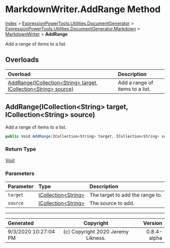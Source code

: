 ﻿# MarkdownWriter.AddRange Method

[Index](../index.md) > [ExpressionPowerTools.Utilities.DocumentGenerator](ExpressionPowerTools.Utilities.DocumentGenerator.a.md) > [ExpressionPowerTools.Utilities.DocumentGenerator.Markdown](ExpressionPowerTools.Utilities.DocumentGenerator.Markdown.n.md) > [MarkdownWriter](ExpressionPowerTools.Utilities.DocumentGenerator.Markdown.MarkdownWriter.cs.md) > **AddRange**

Add a range of items to a list.

## Overloads

| Overload | Description |
| :-- | :-- |
| [AddRange(ICollection&lt;String> target, ICollection&lt;String> source)](#addrangeicollectionstring-target-icollectionstring-source) | Add a range of items to a list. |
## AddRange(ICollection&lt;String> target, ICollection&lt;String> source)

Add a range of items to a list.

```csharp
public Void AddRange(ICollection<String> target, ICollection<String> source)
```

### Return Type

 [Void](https://docs.microsoft.com/dotnet/api/system.void) 

### Parameters

| Parameter | Type | Description |
| :-- | :-- | :-- |
| `target` | [ICollection&lt;String>](https://docs.microsoft.com/dotnet/api/system.collections.generic.icollection-1) | The target to add the range to. |
| `source` | [ICollection&lt;String>](https://docs.microsoft.com/dotnet/api/system.collections.generic.icollection-1) | The source to add. |



---

| Generated | Copyright | Version |
| :-- | :-: | --: |
| 9/3/2020 10:27:04 PM | (c) Copyright 2020 Jeremy Likness. | 0.8.4-alpha |
